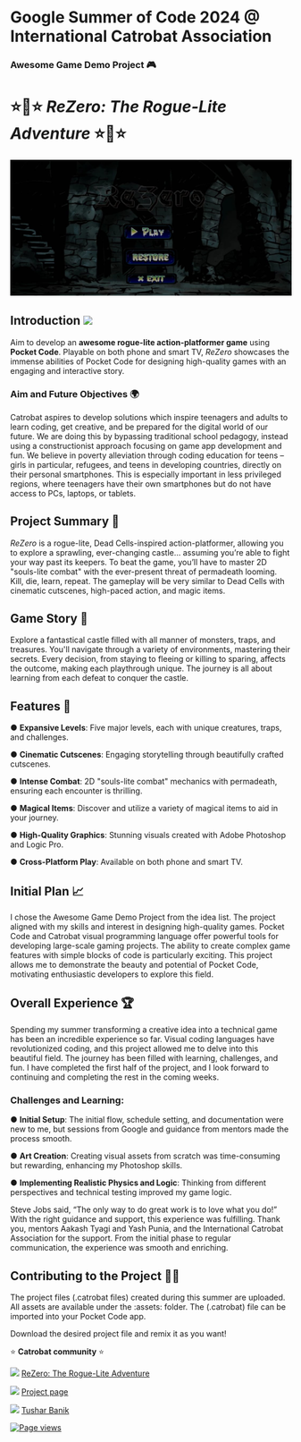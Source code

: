 # Google Summer of Code 2024 @ International Catrobat Association

### Awesome Game Demo Project 🎮 

# ⭐🌟⭐ _ReZero: The Rogue-Lite Adventure_ ⭐🌟⭐

![MainPagea](assets/title-screen.jpeg)

## Introduction <img src="https://raw.githubusercontent.com/MartinHeinz/MartinHeinz/master/wave.gif" width="30px">
Aim to develop an **awesome rogue-lite action-platformer game** using **Pocket Code**. Playable on both phone and smart TV, _ReZero_ showcases the immense abilities of Pocket Code for designing high-quality games with an engaging and interactive story.

### Aim and Future Objectives 🌍

Catrobat aspires to develop solutions which inspire teenagers and adults to learn coding, get creative, and be prepared for the digital world of our future. We are doing this by bypassing traditional school pedagogy, instead using a constructionist approach focusing on game app development and fun. We believe in poverty alleviation through coding education for teens – girls in particular, refugees, and teens in developing countries, directly on their personal smartphones. This is especially important in less privileged regions, where teenagers have their own smartphones but do not have access to PCs, laptops, or tablets.

## Project Summary 🔮

_ReZero_ is a rogue-lite, Dead Cells-inspired action-platformer, allowing you to explore a sprawling, ever-changing castle… assuming you’re able to fight your way past its keepers. To beat the game, you’ll have to master 2D "souls-lite combat" with the ever-present threat of permadeath looming. Kill, die, learn, repeat. The gameplay will be very similar to Dead Cells with cinematic cutscenes, high-paced action, and magic items.

## Game Story 💞

Explore a fantastical castle filled with all manner of monsters, traps, and treasures. You'll navigate through a variety of environments, mastering their secrets. Every decision, from staying to fleeing or killing to sparing, affects the outcome, making each playthrough unique. The journey is all about learning from each defeat to conquer the castle.

## Features 💬

● **Expansive Levels**: Five major levels, each with unique creatures, traps, and challenges.

● **Cinematic Cutscenes**: Engaging storytelling through beautifully crafted cutscenes.

● **Intense Combat**: 2D "souls-lite combat" mechanics with permadeath, ensuring each encounter is thrilling.

● **Magical Items**: Discover and utilize a variety of magical items to aid in your journey.

● **High-Quality Graphics**: Stunning visuals created with Adobe Photoshop and Logic Pro.

● **Cross-Platform Play**: Available on both phone and smart TV.

## Initial Plan 📈

I chose the Awesome Game Demo Project from the idea list. The project aligned with my skills and interest in designing high-quality games. Pocket Code and Catrobat visual programming language offer powerful tools for developing large-scale gaming projects. The ability to create complex game features with simple blocks of code is particularly exciting. This project allows me to demonstrate the beauty and potential of Pocket Code, motivating enthusiastic developers to explore this field.

## Overall Experience 🏆

Spending my summer transforming a creative idea into a technical game has been an incredible experience so far. Visual coding languages have revolutionized coding, and this project allowed me to delve into this beautiful field. The journey has been filled with learning, challenges, and fun. I have completed the first half of the project, and I look forward to continuing and completing the rest in the coming weeks.

### Challenges and Learning:

● **Initial Setup**: The initial flow, schedule setting, and documentation were new to me, but sessions from Google and guidance from mentors made the process smooth.

● **Art Creation**: Creating visual assets from scratch was time-consuming but rewarding, enhancing my Photoshop skills.

● **Implementing Realistic Physics and Logic**: Thinking from different perspectives and technical testing improved my game logic.

Steve Jobs said, “The only way to do great work is to love what you do!” With the right guidance and support, this experience was fulfilling. Thank you, mentors Aakash Tyagi and Yash Punia, and the International Catrobat Association for the support. From the initial phase to regular communication, the experience was smooth and enriching.

## Contributing to the Project 🤳🏻

The project files (.catrobat files) created during this summer are uploaded. All assets are available under the :assets: folder. The (.catrobat) file can be imported into your Pocket Code app.

Download the desired project file and remix it as you want!

⭐ **Catrobat community** ⭐

![](https://img.shields.io/badge/-Game-green) [ReZero: The Rogue-Lite Adventure](https://share.catrob.at/app/project/3881aba6-2bb6-4a1f-8d64-c81991d9e57a)

![](https://img.shields.io/badge/-GSoC'24-orange) [Project page](https://summerofcode.withgoogle.com/programs/2024/projects/fEq0N7WA)

![](https://img.shields.io/badge/-MORE%20CONTENT-blue) [Tushar Banik](https://share.catrob.at/app/user/82505f12-9abb-4a47-8b82-3be95962fd16)

[![Page views](https://hits.seeyoufarm.com/api/count/incr/badge.svg?url=https%3A%2F%2Fshare.catrob.at%2Fapp%2Fproject%2F3881aba6-2bb6-4a1f-8d64-c81991d9e57a&count_bg=%2379C83D&title_bg=%23555555&icon=google.svg&icon_color=%23FFFFFF&title=viewers&edge_flat=false)](https://hits.seeyoufarm.com)
